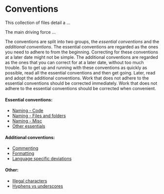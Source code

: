 # Conventions

This collection of files detail a ...

The main driving force ...

The conventions are split into two groups, the _essential conventions_ and the
_additional conventions_. The essential conventions are regarded as the ones you
need to adhere to from the beginning. Correcting for these conventions at a
later date might not be simple. The additional conventions are regarded as the
ones that you can correct for at a later date, without too much trouble. So to
get up and running with these conventions as quickly as possible, read all the
essential conventions and then get going. Later, read and adopt the additional
conventions. Work that does not adhere to the essential conventions should be
corrected immediately. Work that does not adhere to the essential conventions
should be corrected when convenient. 

#### Essential conventions:

- [Naming - Code](Naming%20-%20Code.md)
- [Naming - Files and folders](Naming%20-%20Files%20and%20folders.md)
- [Naming - Misc](Naming%20-%20Misc.md)
- [Other essentials](Other%20essentials.md)

#### Additional conventions:

- [Commenting](Commenting.md)
- [Formatting](Formatting.md)
- [Language specific deviations](Language%20specific%20deviations.md)

#### Other:

- [Illegal characters](Illegal%20characters.md)
- [Hyphens vs underscores](Hyphens%20vs%20underscores.md)

